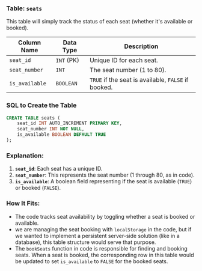 ### **Table: `seats`**

This table will simply track the status of each seat (whether it's available or booked).

| Column Name   | Data Type   | Description                                  |
|---------------|-------------|----------------------------------------------|
| `seat_id`     | `INT` (PK)  | Unique ID for each seat.                     |
| `seat_number` | `INT`       | The seat number (1 to 80).                   |
| `is_available`| `BOOLEAN`   | `TRUE` if the seat is available, `FALSE` if booked. |

### **SQL to Create the Table**

```sql
CREATE TABLE seats (
    seat_id INT AUTO_INCREMENT PRIMARY KEY,
    seat_number INT NOT NULL,
    is_available BOOLEAN DEFAULT TRUE
);
```

### Explanation:
1. **`seat_id`**: Each seat has a unique ID.
2. **`seat_number`**: This represents the seat number (1 through 80, as in code).
3. **`is_available`**: A boolean field representing if the seat is available (`TRUE`) or booked (`FALSE`).

### How It Fits:

- The code tracks seat availability by toggling whether a seat is booked or available.
- we are managing the seat booking with `localStorage` in the code, but if we wanted to implement a persistent server-side solution (like in a database), this table structure would serve that purpose.
- The `bookSeats` function in code is responsible for finding and booking seats. When a seat is booked, the corresponding row in this table would be updated to set `is_available` to `FALSE` for the booked seats.

